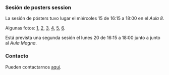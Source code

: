 ### Sesión de posters session

La sesión de pósters tuvo lugar el miércoles 15 de 16:15 a 18:00 en el _Aula 8_. 

Algunas fotos: [1](posters/p1.jpg), [2](posters/p2.png), [3](posters/p3.png), [4](posters/p4.jpg), [5](posters/p5.jpg), [6](posters/p6.jpg).

Está prevista una segunda sesión el lunes 20 de 16:15 a 18:00 junto a
junto al _Aula Magna_.

### Contacto

Pueden contactarnos [aquí](mailto:arg23.math@hu-berlin.de).